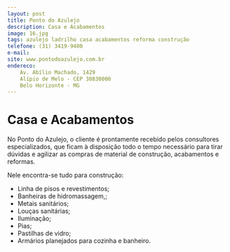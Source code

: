 ```yaml
---
layout: post
title: Ponto do Azulejo
description: Casa e Acabamentos 
image: 16.jpg
tags: azulejo ladrilho casa acabamentos reforma construção
telefone: (31) 3419-9400
e-mail: 
site: www.pontodoazulejo.com.br
endereco:
    Av. Abílio Machado, 1429
    Alípio de Melo - CEP 30830000
    Belo Horizonte - MG
---
```


# Casa e Acabamentos

No Ponto do Azulejo, o cliente é prontamente recebido pelos consultores especializados, que ficam à disposição todo o tempo necessário para tirar dúvidas e agilizar as compras de material de construção, acabamentos e reformas.

Nele encontra-se tudo para construção:

* Linha de pisos e revestimentos;
* Banheiras de hidromassagem,;
* Metais sanitários;
* Louças sanitárias;
* Iluminação;
* Pias;
* Pastilhas de vidro;
* Armários planejados para cozinha e banheiro.

